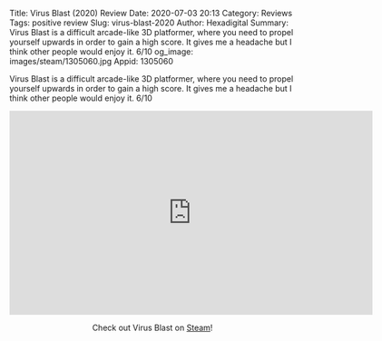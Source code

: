 Title: Virus Blast (2020) Review
Date: 2020-07-03 20:13
Category: Reviews
Tags: positive review
Slug: virus-blast-2020
Author: Hexadigital
Summary: Virus Blast is a difficult arcade-like 3D platformer, where you need to propel yourself upwards in order to gain a high score. It gives me a headache but I think other people would enjoy it. 6/10
og_image: images/steam/1305060.jpg
Appid: 1305060

Virus Blast is a difficult arcade-like 3D platformer, where you need to propel yourself upwards in order to gain a high score. It gives me a headache but I think other people would enjoy it. 6/10

<center><iframe src="https://www.youtube.com/embed/Ht_3LXg8mq4?feature=oembed" allow="accelerometer; autoplay; encrypted-media; gyroscope; picture-in-picture" width="640" height="360" frameborder="0"></iframe>

Check out Virus Blast on [Steam](https://store.steampowered.com/app/1305060/?curator_clanid=34633900)!</center>
